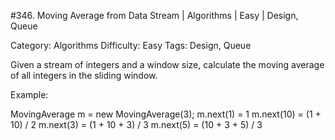 #346. Moving Average from Data Stream | Algorithms | Easy | Design, Queue

Category: Algorithms
Difficulty: Easy
Tags: Design, Queue

Given a stream of integers and a window size, calculate the moving average of all integers in the sliding window.

Example:


MovingAverage m = new MovingAverage(3);
m.next(1) = 1
m.next(10) = (1 + 10) / 2
m.next(3) = (1 + 10 + 3) / 3
m.next(5) = (10 + 3 + 5) / 3


 


